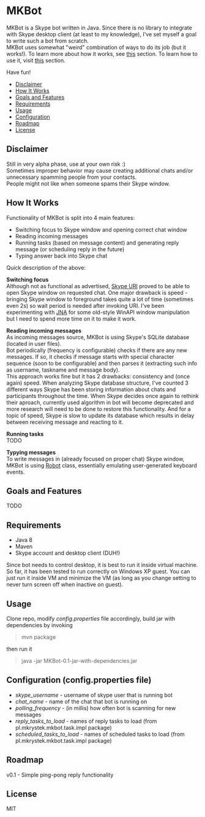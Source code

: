 MKBot
===

MKBot is a Skype bot written in Java. Since there is no library to integrate with Skype desktop client (at least to my knowledge), I've set myself a goal to write such a bot from scratch.  
MKBot uses somewhat "weird" combination of ways to do its job (but it works!). To learn more about how it works, see [this](#how) section.
To learn how to use it, visit [this](#usage) section.

Have fun!

* [Disclaimer](#disclaimer)
* [How It Works](#how)
* [Goals and Features](#goals)
* [Requirements](#requirements)
* [Usage](#usage)
* [Configuration](#configuration)
* [Roadmap](#roadmap)
* [License](#license)

<a name="disclaimer"/>Disclaimer
---
 Still in very alpha phase, use at your own risk :)  
 Sometimes improper behavior may cause creating additional chats and/or unnecessary spamming people from your contacts.  
 People might not like when someone spams their Skype window.  

## <a name="how"/>How It Works

 Functionality of MKBot is split into 4 main features:
 * Switching focus to Skype window and opening correct chat window
 * Reading incoming messages
 * Running tasks (based on message content) and generating reply message (or scheduling reply in the future)
 * Typing answer back into Skype chat

Quick description of the above:

**Switching focus**  
Although not as functional as advertised, [Skype URI](https://msdn.microsoft.com/en-us/library/dn745878.aspx) proved to be able to open Skype window on requested chat. One major drawback is speed - bringing Skype window to foreground takes quite a lot of time (sometimes even 2s) so wait period is needed after invoking URI.
I've been experimenting with [JNA](https://github.com/java-native-access/jna) for some old-style WinAPI window manipulation but I need to spend more time on it to make it work.

**Reading incoming messages**  
As incoming messages source, MKBot is using Skype's SQLite database (located in user files).  
Bot periodically (frequency is configurable) checks if there are any new messages. If so, it checks if message starts with special character sequence (soon to be configurable) and then parses it (extracting such info as username, taskname and message body).  
This approach works fine but it has 2 drawbacks: consistency and (once again) speed. When analyzing Skype database structure, I've counted 3 different ways Skype has been storing information about chats and participants throughout the time. When Skype decides once again to rethink their aproach, currently used algorithm in bot will become deprecated and more research will need to be done to restore this functionality. And for a topic of speed, Skype is slow to update its database which results in delay between receiving message and reacting to it.

**Running tasks**  
TODO

**Typying messages**  
To write messages in (already focused on proper chat) Skype window, MKBot is using [Robot](https://docs.oracle.com/javase/8/docs/api/java/awt/Robot.html) class, essentially emulating user-generated keyboard events.

## <a name="goals"/>Goals and Features

TODO

## <a name="requirements"/>Requirements
* Java 8
* Maven
* Skype account and desktop client (DUH!)

Since bot needs to control desktop, it is best to run it inside virtual machine. So far, it has been tested to run correctly on Windows XP guest. You can just run it inside VM and minimize the VM (as long as you change setting to never turn screen off when inactive on guest).

## <a name="usage"/>Usage
Clone repo, modify *config.properties* file accordingly, build jar with dependencies by invoking

> mvn package
 
then run it

> java -jar MKBot-0.1-jar-with-dependencies.jar

## <a name="configuration"/>Configuration (config.properties file)
 * *skype_username* - username of skype user that is running bot
 * *chat_name* - name of the chat that bot is running on
 * *polling_frequency* - (in millis) how often bot is scanning for new messages
 * *reply_tasks_to_load* - names of reply tasks to load (from pl.mkrystek.mkbot.task.impl package)
 * *scheduled_tasks_to_load* - names of scheduled tasks to load (from pl.mkrystek.mkbot.task.impl package)

## <a name="roadmap"/>Roadmap

v0.1 - Simple ping-pong reply functionality

## <a name="license"/>License
MIT
